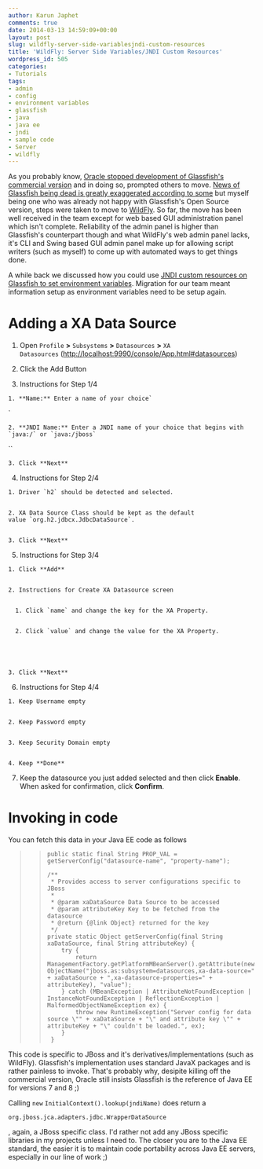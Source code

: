 ```yaml
---
author: Karun Japhet
comments: true
date: 2014-03-13 14:59:09+00:00
layout: post
slug: wildfly-server-side-variablesjndi-custom-resources
title: 'WildFly: Server Side Variables/JNDI Custom Resources'
wordpress_id: 505
categories:
- Tutorials
tags:
- admin
- config
- environment variables
- glassfish
- java
- java ee
- jndi
- sample code
- Server
- wildfly
---
```


As you probably know, [Oracle stopped development of Glassfish's commercial version](https://blogs.oracle.com/theaquarium/entry/java_ee_and_glassfish_server) and in doing so, prompted others to move. [News of Glassfish being dead is greatly exaggerated according to some](https://blogs.oracle.com/brunoborges/entry/6_facts_about_glassfish_announcement) but myself being one who was already not happy with Glassfish's Open Source version, steps were taken to move to [WildFly](http://wildfly.org/). So far, the move has been well received in the team except for web based GUI administration panel which isn't complete. Reliability of the admin panel is higher than Glassfish's counterpart though and what WildFly's web admin panel lacks, it's CLI and Swing based GUI admin panel make up for allowing script writers (such as myself) to come up with automated ways to get things done.

A while back we discussed how you could use [JNDI custom resources on Glassfish to set environment variables](http://karunab.com/2013/05/14/glassfish-jndi-custom-resource-reading-primitives/). Migration for our team meant information setup as environment variables need to be setup again.

<!-- more -->


# Adding a XA Data Source





	
  1. Open `Profile` **>** `Subsystems` **>** `Datasources` **>** `XA Datasources` ([http://localhost:9990/console/App.html#datasources](http://localhost:9990/console/App.html#datasources))

	
  2. Click the Add Button

	
  3. Instructions for Step 1/4

	
    1. **Name:** Enter a name of your choice`
`

	
    2. **JNDI Name:** Enter a JNDI name of your choice that begins with `java:/` or `java:/jboss`
``

	
    3. Click **Next**




	
  4. Instructions for Step 2/4

	
    1. Driver `h2` should be detected and selected.

	
    2. XA Data Source Class should be kept as the default value `org.h2.jdbcx.JdbcDataSource`.

	
    3. Click **Next**




	
  5. Instructions for Step 3/4

	
    1. Click **Add**

	
    2. Instructions for Create XA Datasource screen

	
      1. Click `name` and change the key for the XA Property.

	
      2. Click `value` and change the value for the XA Property.




	
    3. Click **Next**




	
  6. Instructions for Step 4/4

	
    1. Keep Username empty

	
    2. Keep Password empty

	
    3. Keep Security Domain empty

	
    4. Keep **Done**




	
  7. Keep the datasource you just added selected and then click **Enable**. When asked for confirmation, click **Confirm**.




# Invoking in code


You can fetch this data in your Java EE code as follows


<blockquote>

>     
>     public static final String PROP_VAL = getServerConfig("datasource-name", "property-name");
>     
>     /**
>      * Provides access to server configurations specific to JBoss
>      * 
>      * @param xaDataSource Data Source to be accessed
>      * @param attributeKey Key to be fetched from the datasource
>      * @return {@link Object} returned for the key
>      */
>     private static Object getServerConfig(final String xaDataSource, final String attributeKey) {
>         try {
>             return ManagementFactory.getPlatformMBeanServer().getAttribute(new ObjectName("jboss.as:subsystem=datasources,xa-data-source=" + xaDataSource + ",xa-datasource-properties=" + attributeKey), "value");
>         } catch (MBeanException | AttributeNotFoundException | InstanceNotFoundException | ReflectionException | MalformedObjectNameException ex) {
>             throw new RuntimeException("Server config for data source \"" + xaDataSource + "\" and attribute key \"" + attributeKey + "\" couldn't be loaded.", ex);
>         }
>      }
> 
> 
</blockquote>


This code is specific to JBoss and it's derivatives/implementations (such as WildFly). Glassfish's implementation uses standard JavaX packages and is rather painless to invoke. That's probably why, desipite killing off the commercial version, Oracle still insists Glassfish is the reference of Java EE for versions 7 and 8 ;)

Calling `new` `InitialContext().lookup(jndiName)` does return a 
    
    org.jboss.jca.adapters.jdbc.WrapperDataSource

, again, a JBoss specific class. I'd rather not add any JBoss specific libraries in my projects unless I need to. The closer you are to the Java EE standard, the easier it is to maintain code portability across Java EE servers, especially in our line of work ;)

